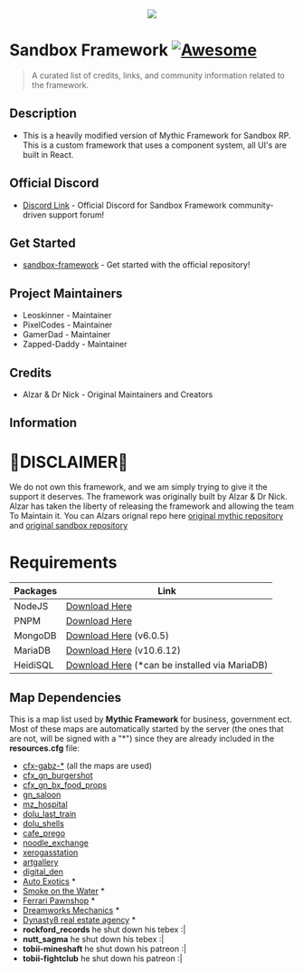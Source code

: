 <div align=center><img src="https://i.ibb.co/Tm01NWq/banner.png"></div>

# Sandbox Framework [![Awesome](https://cdn.jsdelivr.net/gh/sindresorhus/awesome@d7305f38d29fed78fa85652e3a63e154dd8e8829/media/badge.svg)](https://github.com/sindresorhus/awesome#readme)
> A curated list of credits, links, and community information related to the framework.

## Description
- This is a heavily modified version of Mythic Framework for Sandbox RP. This is a custom framework that uses a component system, all UI's are built in React.

## Official Discord
- [Discord Link](https://discord.gg/A4QQ6JsDp3) - Official Discord for Sandbox Framework community-driven support forum!

## Get Started
- [sandbox-framework](https://github.com/Sandbox-Framework-Official/Sandbox-Framework) - Get started with the official repository!

## Project Maintainers
- Leoskinner - Maintainer
- PixelCodes - Maintainer
- GamerDad - Maintainer
- Zapped-Daddy - Maintainer
  
## Credits
- Alzar & Dr Nick - Original Maintainers and Creators

## Information

# 🚧DISCLAIMER🚧
We do not own this framework, and we am simply trying to give it the support it deserves. The framework was originally built by Alzar & Dr Nick. Alzar has taken the liberty of releasing the framework and allowing the team To Maintain it. You can Alzars orignal repo here [original mythic repository](https://github.com/Alzar/mythic-framework) and [original sandbox repository](https://github.com/BadCodesGG/sandbox-fivem) 

# Requirements 
| Packages          | Link                                                                |
| ----------------- | ------------------------------------------------------------------ |
| NodeJS | [Download Here](https://nodejs.org/en/download?text=+) |
| PNPM | [Download Here](https://pnpm.io/installation) |
| MongoDB | [Download Here](https://www.mongodb.com/try/download/community) (v6.0.5) |
| MariaDB | [Download Here](https://mariadb.org/download/?t=mariadb&p=mariadb&r=10.6.12&os=windows&cpu=x86_64&pkg=msi&m=acorn) (v10.6.12)
| HeidiSQL | [Download Here](https://www.heidisql.com/download.php) (*can be installed via MariaDB)

## Map Dependencies
This is a map list used by **Mythic Framework** for business, government ect.
Most of these maps are automatically started by the server (the ones that are not, will be signed with a "*") since they are already included in the **resources.cfg** file:

- [cfx-gabz-*](https://fivem.gabzv.com/category/subscription) (all the maps are used)
- [cfx_gn_burgershot](https://gnstud.io/products/burgershot)
- [cfx_gn_bx_food_props](https://gnstud.io/collections/props)
- [gn_saloon](https://gnstud.io/products/black-woods-saloon)
- [mz_hospital](https://gnstud.io/collections/medical/products/mount-zonah-hospital)
- [dolu_last_train](https://dolu.tebex.io/package/4465265)
- [dolu_shells](https://dolu.tebex.io/package/5141128)
- [cafe_prego](https://artex.tebex.io/package/6084340)
- [noodle_exchange](https://fivem.map4all-shop.com/package/4967545)
- [xerogasstation](https://fivem.map4all-shop.com/package/5342855)
- [artgallery](https://www.k4mb1maps.com/package/4672250)
- [digital_den](https://patoche-mapping.tebex.io/package/5171582)
- [Auto Exotics](https://lb-customs.tebex.io/package/4339272) *
- [Smoke on the Water](https://mrhunter.tebex.io/package/5198707) *
- [Ferrari Pawnshop](https://www.k4mb1maps.com/package/4672248) *
- [Dreamworks Mechanics](https://juniors-interiors.tebex.io/category/1930382) *
- [Dynasty8 real estate agency](https://forum.cfx.re/t/mlo-dynasty8-real-estate-agency/1842152) *
- **rockford_records** he shut down his tebex :|
- **nutt_sagma** he shut down his tebex :|
- **tobii-mineshaft** he shut down his patreon :|
- **tobii-fightclub** he shut down his patreon :|
